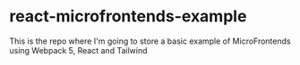 # react-microfrontends-example
This is the repo where I'm going to store a basic example of MicroFrontends using Webpack 5, React and Tailwind
